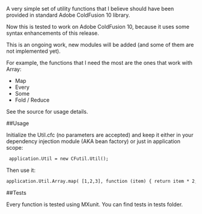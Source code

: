 A very simple set of utility functions that I believe should have been provided in standard Adobe ColdFusion 10 library.  

Now this is tested to work on Adobe ColdFusion 10, because it uses some syntax enhancements of this release.  

This is an ongoing work, new modules will be added (and some of them are not implemented yet).  

For example, the functions that I need the most are the ones that work with Array:  

* Map
* Every
* Some
* Fold / Reduce

See the source for usage details.

##Usage

Initialize the Util.cfc (no parameters are accepted) and keep it either in your dependency injection module (AKA bean factory) or just in application scope:

```ColdFusion
 application.Util = new CFutil.Util();
```

Then use it:

```ColdFusion
application.Util.Array.map( [1,2,3], function (item) { return item * 2; });
```

##Tests

Every function is tested using MXunit. You can find tests in tests folder.
